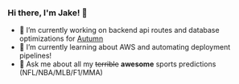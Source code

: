 ### Hi there, I'm Jake! 👋
- 🔭 I’m currently working on backend api routes and database optimizations for [Autumn](https://www.autumn.health/) 
- 🌱 I’m currently learning about AWS and automating deployment pipelines!
- 💬 Ask me about all my ~~terrible~~ **awesome** sports predictions (NFL/NBA/MLB/F1/MMA)
<!--
**CoffeeJake/CoffeeJake** is a ✨ _special_ ✨ repository because its `README.md` (this file) appears on your GitHub profile.

Here are some ideas to get you started:

- 🔭 I’m currently working on ...
- 🌱 I’m currently learning ...
- 👯 I’m looking to collaborate on ...
- 🤔 I’m looking for help with ...
- 💬 Ask me about ...
- 📫 How to reach me: ...
- 😄 Pronouns: ...
- ⚡ Fun fact: ...
-->
